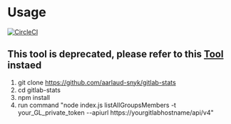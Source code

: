 # Usage
[![CircleCI](https://circleci.com/gh/aarlaud-snyk/gitlab-stats.svg?style=svg)](https://circleci.com/gh/aarlaud-snyk/gitlab-stats)

## **This tool is deprecated, please refer to this [Tool](https://github.com/snyk-tech-services/snyk-scm-contributors-count) instaed**
1. git clone https://github.com/aarlaud-snyk/gitlab-stats
2. cd gitlab-stats
3. npm install
4. run command "node index.js listAllGroupsMembers -t your_GL_private_token --apiurl https://yourgitlabhostname/api/v4"
